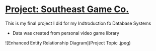 # [Project: Southeast Game Co.](https://github.com/TiffanyNThomas/SoutheastGameCo_SQL.git)

This is my final project I did for my Indtroduction fo Database Systems

  - Data was created from personal video game library

![Enhanced Entity Relationship Diagram](Project Topic .jpeg)
